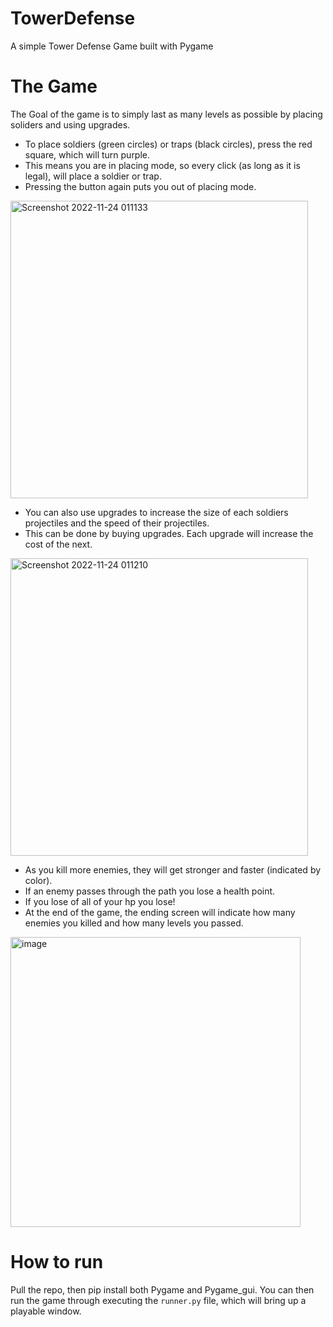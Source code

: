 # TowerDefense


A simple Tower Defense Game built with Pygame

# The Game

The Goal of the game is to simply last as many levels as possible by placing soliders and using upgrades.

- To place soldiers (green circles) or traps (black circles), press the red square, which will turn purple. 
- This means you are in placing mode, so every click (as long as it is legal), will place a soldier or trap. 
- Pressing the button again puts you out of placing mode.

<img width="476" alt="Screenshot 2022-11-24 011133" src="https://user-images.githubusercontent.com/89363700/203707720-af4f71ae-9316-473e-889f-89e93e2cff2a.png">

- You can also use upgrades to increase the size of each soldiers projectiles and the speed of their projectiles. 
- This can be done by buying upgrades. Each upgrade will increase the cost of the next.

<img width="476" alt="Screenshot 2022-11-24 011210" src="https://user-images.githubusercontent.com/89363700/203708461-dc79a73c-8669-4395-a52a-8d83a1224cb1.png">

- As you kill more enemies, they will get stronger and faster (indicated by color). 
- If an enemy passes through the path you lose a health point. 
- If you lose of all of your hp you lose! 
- At the end of the game, the ending screen will indicate how many enemies you killed and how many levels you passed.

<img width="464" alt="image" src="https://user-images.githubusercontent.com/89363700/203708018-4bfeed58-50e3-4fbf-b88b-2405b30a4f5e.png">

# How to run

Pull the repo, then pip install both Pygame and Pygame_gui.
You can then run the game through executing the ```runner.py``` file, which will bring up a playable window.
